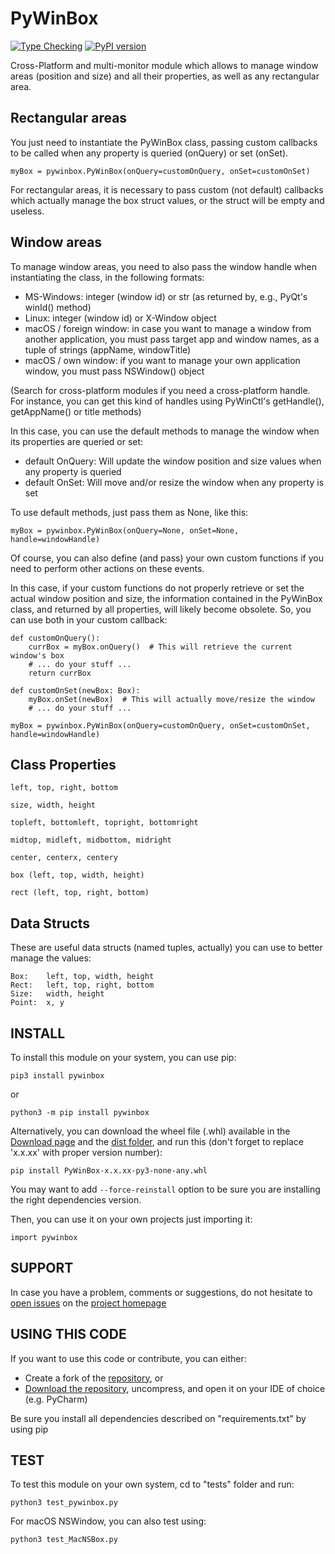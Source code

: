 # PyWinBox

[![Type Checking](https://github.com/Kalmat/PyWinBox/actions/workflows/type-checking.yml/badge.svg)](https://github.com/Kalmat/PyWinBox/actions/workflows/type-checking.yml)
[![PyPI version](https://badge.fury.io/py/PyWinBox.svg)](https://badge.fury.io/py/PyWinBox)


Cross-Platform and multi-monitor module which allows to manage window areas (position and
size) and all their properties, as well as any rectangular area.

## Rectangular areas

You just need to instantiate the PyWinBox class, passing custom callbacks to be called when any property is 
queried (onQuery) or set (onSet).

    myBox = pywinbox.PyWinBox(onQuery=customOnQuery, onSet=customOnSet)

For rectangular areas, it is necessary to pass custom (not default) callbacks which actually manage the box struct values, 
or the struct will be empty and useless.

## Window areas

To manage window areas, you need to also pass the window handle when instantiating the class, in the following formats:

- MS-Windows: integer (window id) or str (as returned by, e.g., PyQt's winId() method)
- Linux: integer (window id) or X-Window object
- macOS / foreign window: in case you want to manage a window from another application, you must pass target app and window names, as a tuple of strings (appName, windowTitle)
- macOS / own window: if you want to manage your own application window, you must pass NSWindow() object

(Search for cross-platform modules if you need a cross-platform handle. For instance, you can get this kind of handles
using PyWinCtl's getHandle(), getAppName() or title methods)

In this case, you can use the default methods to manage the window when its properties are queried or set: 

- default OnQuery: Will update the window position and size values when any property is queried
- default OnSet: Will move and/or resize the window when any property is set

To use default methods, just pass them as None, like this: 

    myBox = pywinbox.PyWinBox(onQuery=None, onSet=None, handle=windowHandle)

Of course, you can also define (and pass) your own custom functions if you need to perform other actions on these events.

In this case, if your custom functions do not properly retrieve or set the actual window position and size, the 
information contained in the PyWinBox class, and returned by all properties, will likely become obsolete. So, you can
use both in your custom callback:

    def customOnQuery():
        currBox = myBox.onQuery()  # This will retrieve the current window's box
        # ... do your stuff ...
        return currBox

    def customOnSet(newBox: Box):
        myBox.onSet(newBox)  # This will actually move/resize the window
        # ... do your stuff ...

    myBox = pywinbox.PyWinBox(onQuery=customOnQuery, onSet=customOnSet, handle=windowHandle)


## Class Properties

    left, top, right, bottom

    size, width, height

    topleft, bottomleft, topright, bottomright

    midtop, midleft, midbottom, midright

    center, centerx, centery

    box (left, top, width, height)

    rect (left, top, right, bottom)


## Data Structs

These are useful data structs (named tuples, actually) you can use to better manage the values:

    Box:    left, top, width, height
    Rect:   left, top, right, bottom
    Size:   width, height
    Point:  x, y


## INSTALL <a name="install"></a>

To install this module on your system, you can use pip: 

    pip3 install pywinbox

or

    python3 -m pip install pywinbox

Alternatively, you can download the wheel file (.whl) available in the [Download page](https://pypi.org/project/PyWinBox/#files) and the [dist folder](https://github.com/Kalmat/PyWinBox/tree/master/dist), and run this (don't forget to replace 'x.x.xx' with proper version number):

    pip install PyWinBox-x.x.xx-py3-none-any.whl

You may want to add `--force-reinstall` option to be sure you are installing the right dependencies version.

Then, you can use it on your own projects just importing it:

    import pywinbox

## SUPPORT <a name="support"></a>

In case you have a problem, comments or suggestions, do not hesitate to [open issues](https://github.com/Kalmat/PyWinBox/issues) on the [project homepage](https://github.com/Kalmat/PyWinBox)

## USING THIS CODE <a name="using"></a>

If you want to use this code or contribute, you can either:

* Create a fork of the [repository](https://github.com/Kalmat/PyWinBox), or 
* [Download the repository](https://github.com/Kalmat/PyWinBox/archive/refs/heads/master.zip), uncompress, and open it on your IDE of choice (e.g. PyCharm)

Be sure you install all dependencies described on "requirements.txt" by using pip

## TEST <a name="test"></a>

To test this module on your own system, cd to "tests" folder and run:

    python3 test_pywinbox.py

For macOS NSWindow, you can also test using:

    python3 test_MacNSBox.py
